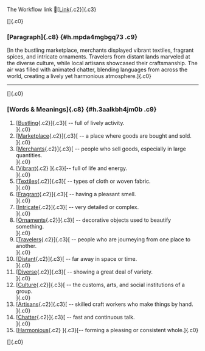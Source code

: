 The Workflow link
👏[[Link](https://www.google.com/url?q=http://www.google.com&sa=D&source=editors&ust=1759830576243119&usg=AOvVaw0subLF9pqyKnG8jGftKGQp){.c2}]{.c3}

[]{.c0}

### [Paragraph]{.c8} {#h.mpda4mgbgq73 .c9}

[In the bustling marketplace, merchants displayed vibrant textiles,
fragrant spices, and intricate ornaments. Travelers from distant lands
marveled at the diverse culture, while local artisans showcased their
craftsmanship. The air was filled with animated chatter, blending
languages from across the world, creating a lively yet harmonious
atmosphere.]{.c0}

------------------------------------------------------------------------

[]{.c0}

### [Words & Meanings]{.c8} {#h.3aalkbh4jm0b .c9}

1.  [[Bustling](https://www.google.com/url?q=http://www.google.com&sa=D&source=editors&ust=1759830576244296&usg=AOvVaw0Q60uz4xEb-i5YjYwrnJAy){.c2}]{.c3}[ --
    full of lively activity.\
    ]{.c0}
2.  [[Marketplace](https://www.google.com/url?q=http://www.google.com&sa=D&source=editors&ust=1759830576244546&usg=AOvVaw0aO3L-1TjsAUMmRghDizZG){.c2}]{.c3}[ --
    a place where goods are bought and sold.\
    ]{.c0}
3.  [[Merchants](https://www.google.com/url?q=http://www.google.com&sa=D&source=editors&ust=1759830576244763&usg=AOvVaw28v3OrykDQjv1_N2T1Vfz9){.c2}]{.c3}[ --
    people who sell goods, especially in large quantities.\
    ]{.c0}
4.  [[Vibrant](https://www.google.com/url?q=http://www.google.com&sa=D&source=editors&ust=1759830576245039&usg=AOvVaw2nuDm_7fEoH00fk_QEhpwz){.c2}
    ]{.c3}[-- full of life and energy.\
    ]{.c0}
5.  [[Textiles](https://www.google.com/url?q=http://www.google.com&sa=D&source=editors&ust=1759830576245263&usg=AOvVaw2nYhJ342OHtvR-J3PsG7gO){.c2}]{.c3}[ --
    types of cloth or woven fabric.\
    ]{.c0}
6.  [[Fragrant](https://www.google.com/url?q=http://www.google.com&sa=D&source=editors&ust=1759830576245507&usg=AOvVaw2o8-UDH_DuXkSpQAxmaj8n){.c2}]{.c3}[ --
    having a pleasant smell.\
    ]{.c0}
7.  [[Intricate](https://www.google.com/url?q=http://www.google.com&sa=D&source=editors&ust=1759830576245706&usg=AOvVaw3GHWz5YTsbXB4RmeKaQ5-B){.c2}]{.c3}[ --
    very detailed or complex.\
    ]{.c0}
8.  [[Ornaments](https://www.google.com/url?q=http://www.google.com&sa=D&source=editors&ust=1759830576245904&usg=AOvVaw0rqyer3M8oozcPyd7Ut35m){.c2}]{.c3}[ --
    decorative objects used to beautify something.\
    ]{.c0}
9.  [[Travelers](https://www.google.com/url?q=http://www.google.com&sa=D&source=editors&ust=1759830576246130&usg=AOvVaw19oXBlav6v5NWWYlH4lVbJ){.c2}]{.c3}[ --
    people who are journeying from one place to another.\
    ]{.c0}
10. [[Distant](https://www.google.com/url?q=http://www.google.com&sa=D&source=editors&ust=1759830576246362&usg=AOvVaw1gu73T3Zradbjqy93QL3Ed){.c2}]{.c3}[ --
    far away in space or time.\
    ]{.c0}
11. [[Diverse](https://www.google.com/url?q=http://www.google.com&sa=D&source=editors&ust=1759830576246573&usg=AOvVaw1GQjC1i0irssxemd8Od61_){.c2}]{.c3}[ --
    showing a great deal of variety.\
    ]{.c0}
12. [[Culture](https://www.google.com/url?q=http://www.google.com&sa=D&source=editors&ust=1759830576246772&usg=AOvVaw0CWSqs-frRR0jP1VOz32kh){.c2}]{.c3}[ --
    the customs, arts, and social institutions of a group.\
    ]{.c0}
13. [[Artisans](https://www.google.com/url?q=http://www.google.com&sa=D&source=editors&ust=1759830576247007&usg=AOvVaw3J5l1CyGQfWS5skmeqFdDw){.c2}]{.c3}[ --
    skilled craft workers who make things by hand.\
    ]{.c0}
14. [[Chatter](https://www.google.com/url?q=http://www.google.com&sa=D&source=editors&ust=1759830576247264&usg=AOvVaw1GoLlJEJJheMA5XK7cdTOP){.c2}]{.c3}[ --
    fast and continuous talk.\
    ]{.c0}
15. [[Harmonious](https://www.google.com/url?q=http://www.google.com&sa=D&source=editors&ust=1759830576247538&usg=AOvVaw3OfhW74uy0LG34d1TpWgTv){.c2}
    ]{.c3}[-- forming a pleasing or consistent whole.]{.c0}

[]{.c0}

